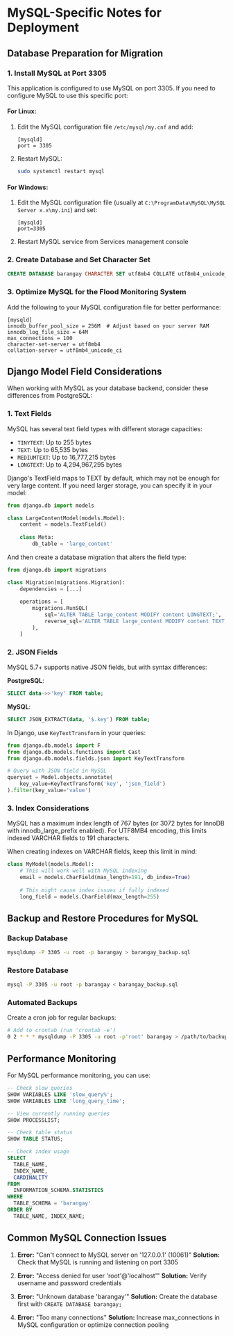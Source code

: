 # MySQL-Specific Notes for Deployment

## Database Preparation for Migration

### 1. Install MySQL at Port 3305

This application is configured to use MySQL on port 3305. If you need to configure MySQL to use this specific port:

#### For Linux:

1. Edit the MySQL configuration file `/etc/mysql/my.cnf` and add:
   ```
   [mysqld]
   port = 3305
   ```

2. Restart MySQL:
   ```bash
   sudo systemctl restart mysql
   ```

#### For Windows:

1. Edit the MySQL configuration file (usually at `C:\ProgramData\MySQL\MySQL Server x.x\my.ini`) and set:
   ```
   [mysqld]
   port=3305
   ```

2. Restart MySQL service from Services management console

### 2. Create Database and Set Character Set

```sql
CREATE DATABASE barangay CHARACTER SET utf8mb4 COLLATE utf8mb4_unicode_ci;
```

### 3. Optimize MySQL for the Flood Monitoring System

Add the following to your MySQL configuration file for better performance:

```
[mysqld]
innodb_buffer_pool_size = 256M  # Adjust based on your server RAM
innodb_log_file_size = 64M
max_connections = 100
character-set-server = utf8mb4
collation-server = utf8mb4_unicode_ci
```

## Django Model Field Considerations

When working with MySQL as your database backend, consider these differences from PostgreSQL:

### 1. Text Fields

MySQL has several text field types with different storage capacities:
- `TINYTEXT`: Up to 255 bytes
- `TEXT`: Up to 65,535 bytes
- `MEDIUMTEXT`: Up to 16,777,215 bytes
- `LONGTEXT`: Up to 4,294,967,295 bytes

Django's TextField maps to TEXT by default, which may not be enough for very large content. If you need larger storage, you can specify it in your model:

```python
from django.db import models

class LargeContentModel(models.Model):
    content = models.TextField()
    
    class Meta:
        db_table = 'large_content'
```

And then create a database migration that alters the field type:

```python
from django.db import migrations

class Migration(migrations.Migration):
    dependencies = [...]
    
    operations = [
        migrations.RunSQL(
            sql='ALTER TABLE large_content MODIFY content LONGTEXT;',
            reverse_sql='ALTER TABLE large_content MODIFY content TEXT;'
        ),
    ]
```

### 2. JSON Fields

MySQL 5.7+ supports native JSON fields, but with syntax differences:

**PostgreSQL**:
```sql
SELECT data->>'key' FROM table;
```

**MySQL**:
```sql
SELECT JSON_EXTRACT(data, '$.key') FROM table;
```

In Django, use `KeyTextTransform` in your queries:

```python
from django.db.models import F
from django.db.models.functions import Cast
from django.db.models.fields.json import KeyTextTransform

# Query with JSON field in MySQL
queryset = Model.objects.annotate(
    key_value=KeyTextTransform('key', 'json_field')
).filter(key_value='value')
```

### 3. Index Considerations

MySQL has a maximum index length of 767 bytes (or 3072 bytes for InnoDB with innodb_large_prefix enabled). For UTF8MB4 encoding, this limits indexed VARCHAR fields to 191 characters.

When creating indexes on VARCHAR fields, keep this limit in mind:

```python
class MyModel(models.Model):
    # This will work well with MySQL indexing
    email = models.CharField(max_length=191, db_index=True)
    
    # This might cause index issues if fully indexed
    long_field = models.CharField(max_length=255)
```

## Backup and Restore Procedures for MySQL

### Backup Database

```bash
mysqldump -P 3305 -u root -p barangay > barangay_backup.sql
```

### Restore Database

```bash
mysql -P 3305 -u root -p barangay < barangay_backup.sql
```

### Automated Backups

Create a cron job for regular backups:

```bash
# Add to crontab (run 'crontab -e')
0 2 * * * mysqldump -P 3305 -u root -p'root' barangay > /path/to/backups/barangay_$(date +\%Y\%m\%d).sql
```

## Performance Monitoring

For MySQL performance monitoring, you can use:

```sql
-- Check slow queries
SHOW VARIABLES LIKE 'slow_query%';
SHOW VARIABLES LIKE 'long_query_time';

-- View currently running queries
SHOW PROCESSLIST;

-- Check table status
SHOW TABLE STATUS;

-- Check index usage
SELECT
  TABLE_NAME,
  INDEX_NAME,
  CARDINALITY
FROM
  INFORMATION_SCHEMA.STATISTICS
WHERE
  TABLE_SCHEMA = 'barangay'
ORDER BY
  TABLE_NAME, INDEX_NAME;
```

## Common MySQL Connection Issues

1. **Error:** "Can't connect to MySQL server on '127.0.0.1' (10061)"
   **Solution:** Check that MySQL is running and listening on port 3305

2. **Error:** "Access denied for user 'root'@'localhost'"
   **Solution:** Verify username and password credentials

3. **Error:** "Unknown database 'barangay'"
   **Solution:** Create the database first with `CREATE DATABASE barangay;`

4. **Error:** "Too many connections"
   **Solution:** Increase max_connections in MySQL configuration or optimize connection pooling